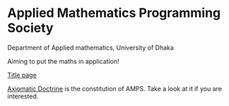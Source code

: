 # Applied Mathematics Programming Society 

Department of Applied mathematics, University of Dhaka

Aiming to put the maths in application!

[Title page](https://htmlpreview.github.io/?https://github.com/yakeen15/amps/blob/main/index.html)  
  
[Axiomatic Doctrine](https://drive.google.com/file/d/13O7fdPmiro1Z2wRYAaPA3X8a_RqN_N63/view?usp=share_link) is the constitution of AMPS. Take a look at it if you are interested.
